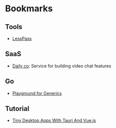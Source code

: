 # Bookmarks

## Tools 

* [LessPass](https://lesspass.com/)

## SaaS

* [Daily co](https://www.daily.co/): Service for building video chat features

## Go

* [Playground for Generics](https://go2goplay.golang.org)


## Tutorial

* [Tiny Desktop Apps With Tauri And Vue.js](https://www.smashingmagazine.com/2020/07/tiny-desktop-apps-tauri-vuejs/)
